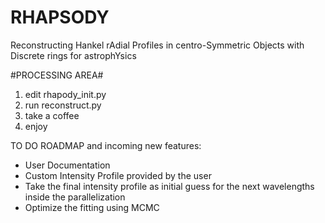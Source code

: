 # RHAPSODY
Reconstructing Hankel rAdial Profiles in centro-Symmetric Objects with Discrete rings for astrophYsics

#PROCESSING AREA#

1. edit rhapody_init.py
2. run reconstruct.py
3. take a coffee
4. enjoy


TO DO ROADMAP and incoming new features:

- User Documentation
- Custom Intensity Profile provided by the user
- Take the final intensity profile as initial guess for the next wavelengths inside the parallelization
- Optimize the fitting using MCMC 
